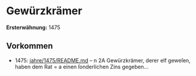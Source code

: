 # Gewürzkrämer

**Ersterwähnung:** 1475

## Vorkommen
- 1475: [jahre/1475/README.md](../jahre/1475/README.md) – n
2A Gewürzkrämer, derer elf geweſen, haben dem Rat =
a einen ſonderlichen Zins gegeben...
